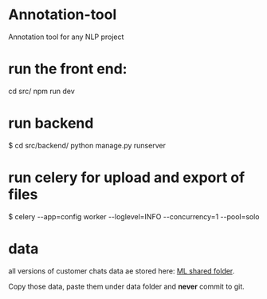 # Annotation-tool
Annotation tool for any NLP project

# run the front end:
cd src/
npm run dev

# run backend
$ cd src/backend/
python manage.py runserver

# run celery for upload and export of files
$ celery --app=config worker --loglevel=INFO --concurrency=1 --pool=solo


# data
all versions of customer chats data ae stored here: [ML shared folder](\\ats-store01\BusinessIntelligence\ML\Annotation-tool\data).

Copy those data, paste them under data folder and **never** commit to git.




